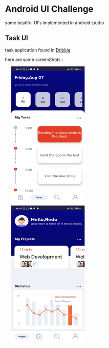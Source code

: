 # Android UI Challenge
some beatiful UI's implemented in android studio

## Task UI
task application found in [Dribble](https://dribbble.com/shots/7273697-Task-App-UI)

here are some screenShots : 

<img src="https://github.com/DokkarRachidReda/Android-UI-Challenge/blob/master/TaskUI/screen1.jpg" height="450" width="240" hspace="20"><img src="https://github.com/DokkarRachidReda/Android-UI-Challenge/blob/master/TaskUI/screen2.jpg" height="450" width="240" hspace="20">
